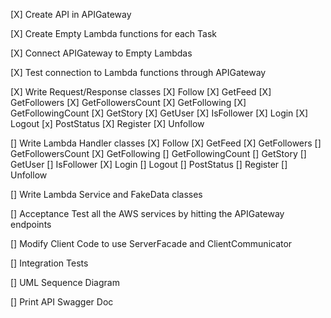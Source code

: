 [X] Create API in APIGateway

[X] Create Empty Lambda functions for each Task

[X] Connect APIGateway to Empty Lambdas

[X] Test connection to Lambda functions through APIGateway

[X] Write Request/Response classes
    [X] Follow
    [X] GetFeed
    [X] GetFollowers
    [X] GetFollowersCount
    [X] GetFollowing
    [X] GetFollowingCount
    [X] GetStory
    [X] GetUser
    [X] IsFollower
    [X] Login
    [X] Logout
    [x] PostStatus
    [X] Register
    [X] Unfollow

[] Write Lambda Handler classes
    [X] Follow
    [X] GetFeed
    [X] GetFollowers
    [] GetFollowersCount
    [X] GetFollowing
    [] GetFollowingCount
    [] GetStory
    [] GetUser
    [] IsFollower
    [X] Login
    [] Logout
    [] PostStatus
    [] Register
    [] Unfollow

[] Write Lambda Service and FakeData classes

[] Acceptance Test all the AWS services by hitting the APIGateway endpoints

[] Modify Client Code to use ServerFacade and ClientCommunicator

[] Integration Tests

[] UML Sequence Diagram

[] Print API Swagger Doc